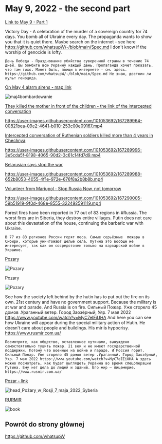 # May 9, 2022 - the second part

[Link to May 9 - Part 1](https://github.com/whatsupW/whatsupW/blob/main/May_9_2022.md)

Victory Day - A celebration of the murder of a sovereign country for 74 days.
You bomb all of Ukraine every day.
The propaganda wants to show you that it is quiet there. Maybe search on the internet - see here https://github.com/whatsupW/-/blob/main/Spec.md
I don't know if the worship of genocide is lofty.

```
День Победы - Празднование убийства суверенной страны в течение 74 дней. Вы бомбите всю Украину каждый день. Пропаганда хочет показать, что там тихо. Может быть, поищи в интернете - см. здесь. https://github.com/whatsupW/-/blob/main/Spec.md Не знаю, достоин ли культ геноцида.
```

[On May 4 alarm sirens - map link](https://github.com/whatsupW/whatsupW/blob/main/img/7/maj4bombardowanie.jpg?raw=true)

![maj4bombardowanie](https://user-images.githubusercontent.com/101053692/167289051-1ca2f8cb-63f5-4793-a72c-160a22e0ffb4.jpg)

[They killed the mother in front of the children - the link of the intercepted conversation](https://github.com/whatsupW/whatsupW/blob/main/img/7/Zabili_matke_na_oczach_dzieci.mp4?raw=true)

https://user-images.githubusercontent.com/101053692/167289964-00821bea-09e2-4641-b010-253c00e09167.mp4

[Intercepted conversation of Ruthenian soldiers killed more than 4 years in Chechnya](https://github.com/whatsupW/whatsupW/blob/main/img/7/Zginelo_wiecej.mp4?raw=true)

https://user-images.githubusercontent.com/101053692/167289996-3e5cda5f-8198-4065-90d2-3c61c14fd7d9.mp4

[Belarusian says stop the war](https://github.com/whatsupW/whatsupW/blob/main/img/7/Bialorusin_StopWar.mp4?raw=true)

https://user-images.githubusercontent.com/101053692/167289988-652b8053-4055-4f1e-972e-676f8a2b8b8b.mp4

[Volunteer from Mariupol - Stop Russia Now, not tomorrow](https://github.com/whatsupW/whatsupW/blob/main/img/7/Stop_RussiaNOW_646x270_1522841162083491840.mp4?raw=true)

https://user-images.githubusercontent.com/101053692/167290005-59b51919-9f0d-468e-8555-322492591119.mp4

Forest fires have been reported in 77 out of 83 regions in #Russia. The worst fires are in Siberia, they destroy entire villages. Putin does not care about this devastation of the house, continuing the barbaric war with Ukraine.

```
В 77 из 83 регионов России горят леса. Самые серьёзные  пожары в Сибири, которые уничтожают целые села. Путина это вообще не интересует, так как он сосредоточен только на варварской войне в Украине.
```

[Pozary](https://github.com/whatsupW/whatsupW/blob/main/img/7/Pozary.jpg?raw=true)

![Pozary](https://user-images.githubusercontent.com/101053692/167291951-3cdb0547-be33-42a1-a9a0-5b785f150d76.jpg)


[Pozary](https://github.com/whatsupW/whatsupW/blob/main/img/7/Pozary.jpg?raw=true)

![Pozary](https://user-images.githubusercontent.com/101053692/167291951-3cdb0547-be33-42a1-a9a0-5b785f150d76.jpg)


See how the society left behind by the hutin has to put out the fire on its own. 21st century and have no government support. Because the military is at war and parade. And Russia is on fire. Сильный Пожар. Уже сгорело 45 домов .Ураганный ветер. Город Заозёрный, Уяр. 7 мая 2022 https://www.youtube.com/watch?v=MyC7eIEiUHA And here you can see how Ukraine will appear during the special military action of Hutin. He doesn't care about people and buildings. His mir is hypocrisy. https://www.rusmir.com.ua/

```
Посмотрите, как общество, оставленное хутинами, вынуждено самостоятельно тушить пожар. 21 век и не имеют государственной поддержки. Потому что военные на войне и параде. И Россия горит. Сильный Пожар. Уже сгорело 45 домов ветер .Ураганный. Город Заозёрный, Уяр. 7 мая 2022 https://www.youtube.com/watch?v=MyC7eIEiUHA А здесь можно посмотреть, как будет выглядеть Украина во время спецоперации Гутина. Ему нет дела до людей и зданий. Его мир — лицемерие. https://www.rusmir.com.ua/
```

[Pozar - link](https://github.com/whatsupW/-/blob/main/1/head_Po%C5%BCary_w_Rosji_7_maja_2022_Syberia.jpg?raw=true)

![head_Pożary_w_Rosji_7_maja_2022_Syberia](https://user-images.githubusercontent.com/101053692/167335979-c01ef27a-011d-49ed-a465-663cad7e5cdd.jpg)

[RURMIR](https://github.com/whatsupW/-/blob/main/1/book.JPG?raw=true)

![book](https://user-images.githubusercontent.com/101053692/167336003-c089c16b-d093-4986-b373-2177c71adbb8.JPG)


## Powrót do strony głównej

https://github.com/whatsupW
